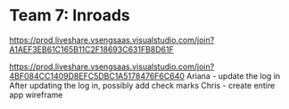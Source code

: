 # Team 7: Inroads

https://prod.liveshare.vsengsaas.visualstudio.com/join?A1AEF3EB61C165B11C2F18693C631FB8D61F

https://prod.liveshare.vsengsaas.visualstudio.com/join?4BF084CC1409D8EFC5DBC1A5178476F6C640
Ariana - update the log in 
After updating the log in, possibly add check marks 
Chris - create entire app wireframe
